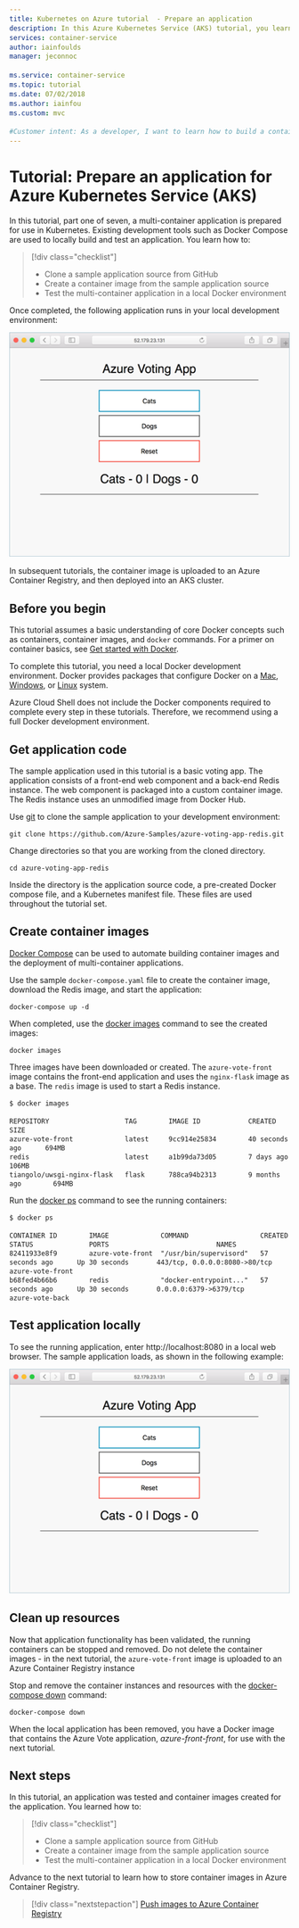 ```yaml
---
title: Kubernetes on Azure tutorial  - Prepare an application
description: In this Azure Kubernetes Service (AKS) tutorial, you learn how to prepare and build a multi-container app with Docker Compose that you can then deploy to AKS.
services: container-service
author: iainfoulds
manager: jeconnoc

ms.service: container-service
ms.topic: tutorial
ms.date: 07/02/2018
ms.author: iainfou
ms.custom: mvc

#Customer intent: As a developer, I want to learn how to build a container-based application so that I can deploy the app to Azure Kubernetes Service.
---
```


# Tutorial: Prepare an application for Azure Kubernetes Service (AKS)

In this tutorial, part one of seven, a multi-container application is prepared for use in Kubernetes. Existing development tools such as Docker Compose are used to locally build and test an application. You learn how to:

> [!div class="checklist"]
> * Clone a sample application source from GitHub
> * Create a container image from the sample application source
> * Test the multi-container application in a local Docker environment

Once completed, the following application runs in your local development environment:

![Image of Kubernetes cluster on Azure](./media/container-service-tutorial-kubernetes-prepare-app/azure-vote.png)

In subsequent tutorials, the container image is uploaded to an Azure Container Registry, and then deployed into an AKS cluster.

## Before you begin

This tutorial assumes a basic understanding of core Docker concepts such as containers, container images, and `docker` commands. For a primer on container basics, see [Get started with Docker][docker-get-started].

To complete this tutorial, you need a local Docker development environment. Docker provides packages that configure Docker on a [Mac][docker-for-mac], [Windows][docker-for-windows], or [Linux][docker-for-linux] system.

Azure Cloud Shell does not include the Docker components required to complete every step in these tutorials. Therefore, we recommend using a full Docker development environment.

## Get application code

The sample application used in this tutorial is a basic voting app. The application consists of a front-end web component and a back-end Redis instance. The web component is packaged into a custom container image. The Redis instance uses an unmodified image from Docker Hub.

Use [git][] to clone the sample application to your development environment:

```console
git clone https://github.com/Azure-Samples/azure-voting-app-redis.git
```

Change directories so that you are working from the cloned directory.

```console
cd azure-voting-app-redis
```

Inside the directory is the application source code, a pre-created Docker compose file, and a Kubernetes manifest file. These files are used throughout the tutorial set.

## Create container images

[Docker Compose][docker-compose] can be used to automate building container images and the deployment of multi-container applications.

Use the sample `docker-compose.yaml` file to create the container image, download the Redis image, and start the application:

```console
docker-compose up -d
```

When completed, use the [docker images][docker-images] command to see the created images:

```console
docker images
```

Three images have been downloaded or created. The `azure-vote-front` image contains the front-end application and uses the `nginx-flask` image as a base. The `redis` image is used to start a Redis instance.

```
$ docker images

REPOSITORY                   TAG        IMAGE ID            CREATED             SIZE
azure-vote-front             latest     9cc914e25834        40 seconds ago      694MB
redis                        latest     a1b99da73d05        7 days ago          106MB
tiangolo/uwsgi-nginx-flask   flask      788ca94b2313        9 months ago        694MB
```

Run the [docker ps][docker-ps] command to see the running containers:

```
$ docker ps

CONTAINER ID        IMAGE             COMMAND                  CREATED             STATUS              PORTS                           NAMES
82411933e8f9        azure-vote-front  "/usr/bin/supervisord"   57 seconds ago      Up 30 seconds       443/tcp, 0.0.0.0:8080->80/tcp   azure-vote-front
b68fed4b66b6        redis             "docker-entrypoint..."   57 seconds ago      Up 30 seconds       0.0.0.0:6379->6379/tcp          azure-vote-back
```

## Test application locally

To see the running application, enter http://localhost:8080 in a local web browser. The sample application loads, as shown in the following example:

![Image of Kubernetes cluster on Azure](./media/container-service-tutorial-kubernetes-prepare-app/azure-vote.png)

## Clean up resources

Now that application functionality has been validated, the running containers can be stopped and removed. Do not delete the container images - in the next tutorial, the `azure-vote-front` image is uploaded to an Azure Container Registry instance

Stop and remove the container instances and resources with the [docker-compose down][docker-compose-down] command:

```console
docker-compose down
```

When the local application has been removed, you have a Docker image that contains the Azure Vote application, *azure-front-front*, for use with the next tutorial.

## Next steps

In this tutorial, an application was tested and container images created for the application. You learned how to:

> [!div class="checklist"]
> * Clone a sample application source from GitHub
> * Create a container image from the sample application source
> * Test the multi-container application in a local Docker environment

Advance to the next tutorial to learn how to store container images in Azure Container Registry.

> [!div class="nextstepaction"]
> [Push images to Azure Container Registry][aks-tutorial-prepare-acr]

<!-- LINKS - external -->
[docker-compose]: https://docs.docker.com/compose/
[docker-for-linux]: https://docs.docker.com/engine/installation/#supported-platforms
[docker-for-mac]: https://docs.docker.com/docker-for-mac/
[docker-for-windows]: https://docs.docker.com/docker-for-windows/
[docker-get-started]: https://docs.docker.com/get-started/
[docker-images]: https://docs.docker.com/engine/reference/commandline/images/
[docker-ps]: https://docs.docker.com/engine/reference/commandline/ps/
[docker-compose-down]: https://docs.docker.com/compose/reference/down
[git]: https://git-scm.com/downloads

<!-- LINKS - internal -->
[aks-tutorial-prepare-acr]: ./tutorial-kubernetes-prepare-acr.md